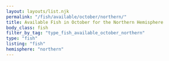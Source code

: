 ```yaml
---
layout: layouts/list.njk
permalink: "/fish/available/october/northern/"
title: Available Fish in October for the Northern Hemisphere
body_class: fish
filter_by_tag: "type_fish_available_october_northern"
type: "fish"
listing: "fish"
hemisphere: "northern"
---
```

